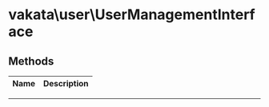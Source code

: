 # vakata\user\UserManagementInterface


## Methods

| Name | Description |
|------|-------------|

---


